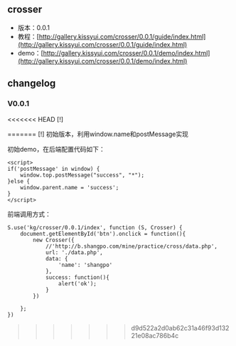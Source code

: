## crosser

* 版本：0.0.1
* 教程：[http://gallery.kissyui.com/crosser/0.0.1/guide/index.html](http://gallery.kissyui.com/crosser/0.0.1/guide/index.html)
* demo：[http://gallery.kissyui.com/crosser/0.0.1/demo/index.html](http://gallery.kissyui.com/crosser/0.0.1/demo/index.html)

## changelog

### V0.0.1

<<<<<<< HEAD
    [!]

=======
    [!] 初始版本，利用window.name和postMessage实现

初始demo，在后端配置代码如下：


    <script>
    if('postMessage' in window) {
        window.top.postMessage("success", "*");
    }else {
        window.parent.name = 'success';
    }
    </script>


前端调用方式：


    S.use('kg/crosser/0.0.1/index', function (S, Crosser) {
        document.getElementById('btn').onclick = function(){
            new Crosser({
                //'http://b.shangpo.com/mine/practice/cross/data.php',
                url: './data.php',
                data: {
                    'name': 'shangpo'
                },
                success: function(){
                    alert('ok');
                }
            })

        };
    })
>>>>>>> d9d522a2d0ab62c31a46f93d13221e08ac786b4c

